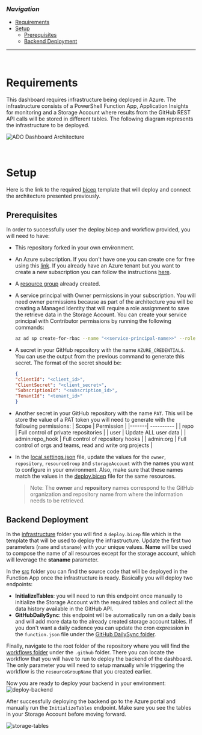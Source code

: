 ### _Navigation_

- [Requirements](#requirements)
- [Setup](#setup)
  - [Prerequisites](#prerequisites)
  - [Backend Deployment](#backend-deployment)

---

<br>

# Requirements

This dashboard requires infrastructure being deployed in Azure. The infrastructure consists of a PowerShell Function App, Application Insights for monitoring and a Storage Account where results from the GitHub REST API calls will be stored in different tables. The following diagram represents the infrastructure to be deployed.

![ADO Dashboard Architecture][GHDashboardArchitecture]

<br>

# Setup

Here is the link to the required [bicep][BicepOverview] template that will deploy and connect the architecture presented previously.

## Prerequisites

In order to successfully user the deploy.bicep and workflow provided, you will need to have:
- This repository forked in your own environment.
- An Azure subscription. If you don't have one you can create one for free using this [link][GetAzure]. If you already have an Azure tenant but you want to create a new subscription you can follow the instructions [here][CreateSubscription].
- A [resource group][ResourceGroup] already created.
- A service principal with Owner permissions in your subscription. You will need owner permissions because as part of the architecture you will be creating a Managed Identity that will require a role assignment to save the retrieve data in the Storage Account. You can create your service principal with Contributor permissions by running the following commands:
    ```sh
    az ad sp create-for-rbac --name "<<service-principal-name>>" --role "Contributor" --output "json"
    ```
- A secret in your GitHub repository with the name `AZURE_CREDENTIALS`. You can use the output from the previous command to generate this secret. The format of the secret should be:
    ```json
    {
    "clientId": "<client_id>",
    "ClientSecret": "<client_secret>",
    "SubscriptionId": "<subscription_id>",
    "TenantId": "<tenant_id>"
    }
    ```
- Another secret in your GitHub repository with the name `PAT`. This will be store the value of a PAT token you will need to generate with the following permissions:
    | Scope | Permission |
    |-------| ---------- |
    | repo | Full control of private repositories |
    | user | Update ALL user data |
    | admin:repo_hook | Full control of repository hooks |
    | admin:org | Full control of orgs and teams, read and write org projects |
- In the [local.settings.json][local.settings.json] file, update the values for the `owner`, `repository`, `resourceGroup` and `storageAccount` with the names you want to configure in your environment. Also, make sure that these names match the values in the [deploy.bicep][deploy.bicep] file for the same resources.

    > Note: The **owner** and **repository** names correspond to the GitHub organization and repository name from where the information needs to be retrieved.

## Backend Deployment

In the [infrastructure][infrastructure] folder you will find a `deploy.bicep` file which is the template that will be used to deploy the infrastructure. Update the first two parameters (`name` and `staname`) with your unique values. **Name** will be used to compose the name of all resources except for the storage account, which will leverage the **staname** parameter.

In the [src][src] folder you can find the source code that will be deployed in the Function App once the infrastructure is ready. Basically you will deploy two endpoints:
- **InitializeTables**: you will need to run this endpoint once manually to initialize the Storage Account with the required tables and collect all the data history available in the GitHub API.
- **GitHubDailySync**: this endpoint will be automatically run on a daily basis and will add more data to the already created storage account tables. If you don't want a daily cadence you can update the cron expression in the `function.json` file under the [GitHub DailySync folder][GitHubDailySyncfolder].

Finally, navigate to the root folder of the repository where you will find the [workflows folder][WorkflowsFolder] under the `.github` folder. There you can locate the workflow that you will have to run to deploy the backend of the dashboard. The only parameter you will need to setup manually while triggering the workflow is the `resourceGroupName` that you created earlier.

Now you are ready to deploy your backend in your environment:
![deploy-backend][DeployBackend]

After successfully deploying the backend go to the Azure portal and manually run the `InitializeTables` endpoint. Make sure you see the tables in your Storage Account before moving forward.

![storage-tables][StorageTables]

<br>


<!-- Docs -->
[BicepOverview]: <https://learn.microsoft.com/en-us/azure/azure-resource-manager/bicep/overview?tabs=bicep>
[GetAzure]: <https://azure.microsoft.com/en-us/free/search/?OCID=AID2200258_SEM_069a8abd963111ebbd21e8d33199249f:G:s&ef_id=069a8abd963111ebbd21e8d33199249f:G:s&msclkid=069a8abd963111ebbd21e8d33199249f>
[CreateSubscription]: <https://docs.microsoft.com/en-us/azure/cost-management-billing/manage/create-subscription#:~:text=On%20the%20Customers%20page%2C%20select%20the%20customer.%20In,page%2C%20select%20%2B%20Add%20to%20create%20a%20subscription>
[ResourceGroup]: <https://learn.microsoft.com/en-us/azure/azure-resource-manager/management/manage-resource-groups-portal>

<!-- Images -->
[GHDashboardArchitecture]: <./media/github-dashboard-architecture.png>
[DeployBackend]: <./media/run-workflow.jpg>
[StorageTables]: <./media/storage-tables.jpg>

<!-- References -->
[local.settings.json]: <https://github.com/Azure/CCOInsights/blob/main/dashboards/GitHubDashboard-Contributors/src/local.settings.json>
[deploy.bicep]: <https://github.com/Azure/CCOInsights/blob/main/dashboards/GitHubDashboard-Contributors/infrastructure/deploy.bicep>
[infrastructure]: <https://github.com/Azure/CCOInsights/blob/main/dashboards/GitHubDashboard-Contributors/infrastructure>
[src]: <https://github.com/Azure/CCOInsights/blob/main/dashboards/GitHubDashboard-Contributors/src>
[GitHubDailySyncfolder]: <https://github.com/Azure/CCOInsights/blob/main/dashboards/GitHubDashboard-Contributors/src/GitHubContributions/GitHubDailySync>
[WorkflowsFolder]: <https://github.com/Azure/CCOInsights/tree/main/.github/workflows>